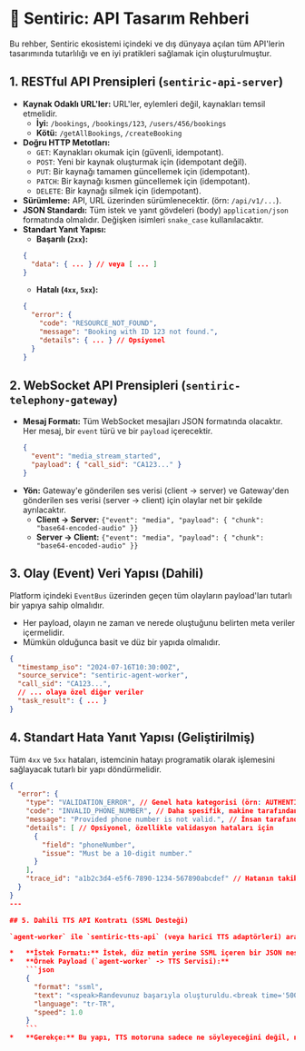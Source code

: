 # 📡 Sentiric: API Tasarım Rehberi

Bu rehber, Sentiric ekosistemi içindeki ve dış dünyaya açılan tüm API'lerin tasarımında tutarlılığı ve en iyi pratikleri sağlamak için oluşturulmuştur.

## 1. RESTful API Prensipleri (`sentiric-api-server`)

*   **Kaynak Odaklı URL'ler:** URL'ler, eylemleri değil, kaynakları temsil etmelidir.
    *   **İyi:** `/bookings`, `/bookings/123`, `/users/456/bookings`
    *   **Kötü:** `/getAllBookings`, `/createBooking`
*   **Doğru HTTP Metotları:**
    *   `GET`: Kaynakları okumak için (güvenli, idempotant).
    *   `POST`: Yeni bir kaynak oluşturmak için (idempotant değil).
    *   `PUT`: Bir kaynağı tamamen güncellemek için (idempotant).
    *   `PATCH`: Bir kaynağı kısmen güncellemek için (idempotant).
    *   `DELETE`: Bir kaynağı silmek için (idempotant).
*   **Sürümleme:** API, URL üzerinden sürümlenecektir. (örn: `/api/v1/...`).
*   **JSON Standardı:** Tüm istek ve yanıt gövdeleri (body) `application/json` formatında olmalıdır. Değişken isimleri `snake_case` kullanılacaktır.
*   **Standart Yanıt Yapısı:**
    *   **Başarılı (`2xx`):**
      ```json
      {
        "data": { ... } // veya [ ... ]
      }
      ```
    *   **Hatalı (`4xx`, `5xx`):**
      ```json
      {
        "error": {
          "code": "RESOURCE_NOT_FOUND",
          "message": "Booking with ID 123 not found.",
          "details": { ... } // Opsiyonel
        }
      }
      ```

## 2. WebSocket API Prensipleri (`sentiric-telephony-gateway`)

*   **Mesaj Formatı:** Tüm WebSocket mesajları JSON formatında olacaktır. Her mesaj, bir `event` türü ve bir `payload` içerecektir.
    ```json
    {
      "event": "media_stream_started",
      "payload": { "call_sid": "CA123..." }
    }
    ```
*   **Yön:** Gateway'e gönderilen ses verisi (client -> server) ve Gateway'den gönderilen ses verisi (server -> client) için olaylar net bir şekilde ayrılacaktır.
    *   **Client -> Server:** `{"event": "media", "payload": { "chunk": "base64-encoded-audio" }}`
    *   **Server -> Client:** `{"event": "media", "payload": { "chunk": "base64-encoded-audio" }}`

## 3. Olay (Event) Veri Yapısı (Dahili)

Platform içindeki `EventBus` üzerinden geçen tüm olayların payload'ları tutarlı bir yapıya sahip olmalıdır.

*   Her payload, olayın ne zaman ve nerede oluştuğunu belirten meta veriler içermelidir.
*   Mümkün olduğunca basit ve düz bir yapıda olmalıdır.

```json
{
  "timestamp_iso": "2024-07-16T10:30:00Z",
  "source_service": "sentiric-agent-worker",
  "call_sid": "CA123...",
  // ... olaya özel diğer veriler
  "task_result": { ... }
}
```

## 4. Standart Hata Yanıt Yapısı (Geliştirilmiş)

Tüm `4xx` ve `5xx` hataları, istemcinin hatayı programatik olarak işlemesini sağlayacak tutarlı bir yapı döndürmelidir.

```json
{
  "error": {
    "type": "VALIDATION_ERROR", // Genel hata kategorisi (örn: AUTHENTICATION_ERROR, NOT_FOUND)
    "code": "INVALID_PHONE_NUMBER", // Daha spesifik, makine tarafından okunabilir kod
    "message": "Provided phone number is not valid.", // İnsan tarafından okunabilir açıklama
    "details": [ // Opsiyonel, özellikle validasyon hataları için
      {
        "field": "phoneNumber",
        "issue": "Must be a 10-digit number."
      }
    ],
    "trace_id": "a1b2c3d4-e5f6-7890-1234-567890abcdef" // Hatanın takibi için Trace ID
  }
}
---

## 5. Dahili TTS API Kontratı (SSML Desteği)

`agent-worker` ile `sentiric-tts-api` (veya harici TTS adaptörleri) arasındaki iletişim, doğal diyalog akışını sağlamak için **SSML**'i önceliklendirmelidir.

*   **İstek Formatı:** İstek, düz metin yerine SSML içeren bir JSON nesnesi olmalıdır.
*   **Örnek Payload (`agent-worker` -> TTS Servisi):**
    ```json
    {
      "format": "ssml",
      "text": "<speak>Randevunuz başarıyla oluşturuldu.<break time='500ms'/> Size başka bir konuda yardımcı olabilir miyim?</speak>",
      "language": "tr-TR",
      "speed": 1.0
    }
    ```
*   **Gerekçe:** Bu yapı, TTS motoruna sadece ne söyleyeceğini değil, nasıl söyleyeceğini de (duraklamalar, tonlama vb.) ileterek, çok daha insan benzeri ve kaliteli bir sesli yanıt üretilmesini sağlar.
